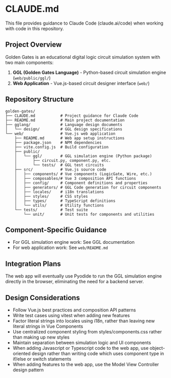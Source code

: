 # CLAUDE.md

This file provides guidance to Claude Code (claude.ai/code) when working with code in this repository.

## Project Overview

Golden Gates is an educational digital logic circuit simulation system with two main components:

1. **GGL (Golden Gates Language)** - Python-based circuit simulation engine (`web/public/ggl/`)
2. **Web Application** - Vue.js-based circuit designer interface (`web/`)

## Repository Structure

```
golden-gates/
├── CLAUDE.md           # Project guidance for Claude Code
├── README.md           # Main project documentation
├── gglang/             # Language design documents
│   └── design/         # GGL design specifications
└── web/                # Vue.js web application
    ├── README.md       # Web app setup instructions
    ├── package.json    # NPM dependencies
    ├── vite.config.js  # Build configuration
    ├── public/
    │   └── ggl/        # GGL simulation engine (Python package)
    │       ├── circuit.py, component.py, etc.
    │       └── tests/  # GGL test circuits
    ├── src/            # Vue.js source code
    │   ├── components/ # Vue components (LogicGate, Wire, etc.)
    │   ├── composables/# Vue 3 composition API functions
    │   ├── config/     # Component definitions and properties
    │   ├── generators/ # GGL Code generation for circuit components
    │   ├── locales/    # i18n translations
    │   ├── styles/     # CSS styles
    │   ├── types/      # TypeScript definitions
    │   └── utils/      # Utility functions
    └── tests/          # Test suite
        └── unit/       # Unit tests for components and utilities
```

## Component-Specific Guidance

- For GGL simulation engine work: See GGL documentation
- For web application work: See `web/README.md`

## Integration Plans

The web app will eventually use Pyodide to run the GGL simulation engine directly in the browser, eliminating the need for a backend server.

## Design Considerations

- Follow Vue.js best practices and composition API patterns
- Write test cases using vitest when adding new features
- Factor literal strings into locales using i18n, rather than leaving new literal strings in Vue Components
- Use centralized component styling from styles/components.css rather than making up new styles
- Maintain separation between simulation logic and UI components
- When adding Javascript or Typescript code to the web app, use object-oriented design rather than writing code which uses component type in if/else or switch statements
- When adding features to the web app, use the Model View Controller design pattern
